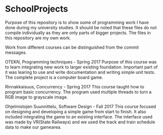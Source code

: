 # SchoolProjects

Purpose of this repository is to show some of programming work I have done during my university studies. 
It should be noted that these files do not compile individually as they are only parts of bigger projects.
The files in this repository are my own work. 

Work from different courses can be distinguished from the commit messages.

OTEKN, Programming techniques - Spring 2017
Purpose of this course was to learn integrating new work to larger existing foundation. Important part of it was learing to use and write
documentation and writing simple unit tests. 
The complete project is a computer board game.

Rinnakkaisuus, Concurrency - Spring 2017
This course taught how to program basic concurrency. The program used multiple threads to turn a RGB image to grayscale image.

Ohjelmistojen Suunnittelu, Software Design - Fall 2017
This course focused on designing and developing a simple game from start to finish. It also included integrating the game to an existing 
interface. The interface used was made by VR(State Railways) and we used the track and train schedule data to make our gamearea.
